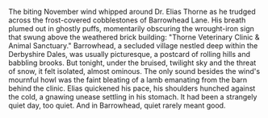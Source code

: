 The biting November wind whipped around Dr. Elias Thorne as he trudged across the frost-covered cobblestones of Barrowhead Lane. His breath plumed out in ghostly puffs, momentarily obscuring the wrought-iron sign that swung above the weathered brick building: "Thorne Veterinary Clinic & Animal Sanctuary."  Barrowhead, a secluded village nestled deep within the Derbyshire Dales, was usually picturesque, a postcard of rolling hills and babbling brooks. But tonight, under the bruised, twilight sky and the threat of snow, it felt isolated, almost ominous.  The only sound besides the wind's mournful howl was the faint bleating of a lamb emanating from the barn behind the clinic. Elias quickened his pace, his shoulders hunched against the cold, a gnawing unease settling in his stomach.  It had been a strangely quiet day, too quiet.  And in Barrowhead, quiet rarely meant good.
